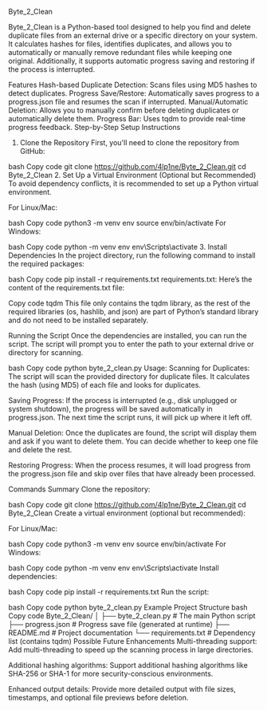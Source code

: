 Byte_2_Clean

Byte_2_Clean is a Python-based tool designed to help you find and delete duplicate files from an external drive or a specific directory on your system. It calculates hashes for files, identifies duplicates, and allows you to automatically or manually remove redundant files while keeping one original. Additionally, it supports automatic progress saving and restoring if the process is interrupted.

Features
Hash-based Duplicate Detection: Scans files using MD5 hashes to detect duplicates.
Progress Save/Restore: Automatically saves progress to a progress.json file and resumes the scan if interrupted.
Manual/Automatic Deletion: Allows you to manually confirm before deleting duplicates or automatically delete them.
Progress Bar: Uses tqdm to provide real-time progress feedback.
Step-by-Step Setup Instructions
1. Clone the Repository
First, you'll need to clone the repository from GitHub:

bash
Copy code
git clone https://github.com/4lp1ne/Byte_2_Clean.git
cd Byte_2_Clean
2. Set Up a Virtual Environment (Optional but Recommended)
To avoid dependency conflicts, it is recommended to set up a Python virtual environment.

For Linux/Mac:

bash
Copy code
python3 -m venv env
source env/bin/activate
For Windows:

bash
Copy code
python -m venv env
env\Scripts\activate
3. Install Dependencies
In the project directory, run the following command to install the required packages:

bash
Copy code
pip install -r requirements.txt
requirements.txt:
Here’s the content of the requirements.txt file:

Copy code
tqdm
This file only contains the tqdm library, as the rest of the required libraries (os, hashlib, and json) are part of Python’s standard library and do not need to be installed separately.

Running the Script
Once the dependencies are installed, you can run the script. The script will prompt you to enter the path to your external drive or directory for scanning.

bash
Copy code
python byte_2_clean.py
Usage:
Scanning for Duplicates:
The script will scan the provided directory for duplicate files. It calculates the hash (using MD5) of each file and looks for duplicates.

Saving Progress:
If the process is interrupted (e.g., disk unplugged or system shutdown), the progress will be saved automatically in progress.json. The next time the script runs, it will pick up where it left off.

Manual Deletion:
Once the duplicates are found, the script will display them and ask if you want to delete them. You can decide whether to keep one file and delete the rest.

Restoring Progress:
When the process resumes, it will load progress from the progress.json file and skip over files that have already been processed.

Commands Summary
Clone the repository:

bash
Copy code
git clone https://github.com/4lp1ne/Byte_2_Clean.git
cd Byte_2_Clean
Create a virtual environment (optional but recommended):

For Linux/Mac:

bash
Copy code
python3 -m venv env
source env/bin/activate
For Windows:

bash
Copy code
python -m venv env
env\Scripts\activate
Install dependencies:

bash
Copy code
pip install -r requirements.txt
Run the script:

bash
Copy code
python byte_2_clean.py
Example Project Structure
bash
Copy code
Byte_2_Clean/
│
├── byte_2_clean.py      # The main Python script
├── progress.json        # Progress save file (generated at runtime)
├── README.md            # Project documentation
└── requirements.txt     # Dependency list (contains tqdm)
Possible Future Enhancements
Multi-threading support:
Add multi-threading to speed up the scanning process in large directories.

Additional hashing algorithms:
Support additional hashing algorithms like SHA-256 or SHA-1 for more security-conscious environments.

Enhanced output details:
Provide more detailed output with file sizes, timestamps, and optional file previews before deletion.

